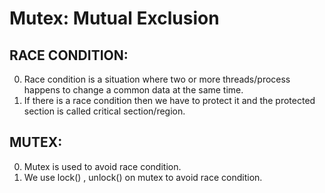 # Mutex: Mutual Exclusion

## RACE CONDITION:

0. Race condition is a situation where two or more threads/process happens to change a common data at the same time.
1. If there is a race condition then we have to protect it and the protected section is called critical section/region.

## MUTEX:

0. Mutex is used to avoid race condition.
1. We use lock() , unlock() on mutex to avoid race condition.

